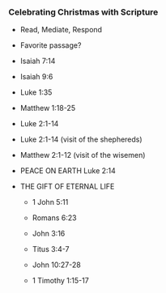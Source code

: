 ### Celebrating Christmas with Scripture

- Read, Mediate, Respond
- Favorite passage?

- Isaiah 7:14 <!-- scripture: Isaiah 7:14 -->

- Isaiah 9:6 <!-- scripture: Isaiah 9:6 -->

- Luke 1:35
<!-- scripture: Luke 1:35 -->

- Matthew 1:18-25 <!-- scripture: Matthew 1:18-25 -->

- Luke 2:1-14 <!-- scripture: Luke 2:1-14 -->

- Luke 2:1-14 (visit of the shephereds) <!-- scripture: Luke 2:15-20 -->

- Matthew 2:1-12 (visit of the wisemen) <!-- scripture: Matthew 2:1-12 -->

- PEACE ON EARTH
Luke 2:14 <!-- scripture: Luke 2:14-->


- THE GIFT OF ETERNAL LIFE
    - 1 John 5:11 <!-- scripture: 1 John 5:11-->

    - Romans 6:23 <!-- scripture: Romans 6:23 -->

    - John 3:16 <!-- scripture: John 3:16 -->

    - Titus 3:4-7 <!-- scripture: Titus 3:4-7 -->

    - John 10:27-28 <!-- scripture: John 10:27-28-->

    - 1 Timothy 1:15-17 <!-- scripture: 1 Timothy 1:15-17-->